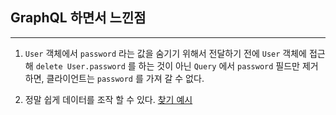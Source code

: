 ## GraphQL 하면서 느낀점

---

1. `User` 객체에서 `password` 라는 값을 숨기기 위해서 전달하기 전에 `User` 객체에 접근해 `delete User.password` 를 하는 것이 아닌 `Query` 에서 `password` 필드만 제거하면, 클라이언트는 `password` 를 가져 갈 수 없다.

2. 정말 쉽게 데이터를 조작 할 수 있다. [찾기 예시](https://github.com/typeorm/typeorm/blob/master/docs/find-options.md)
